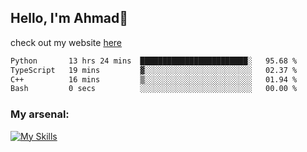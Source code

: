 
## Hello, I'm Ahmad👋

check out my website [here](https://ahmadalwi.com/)

<!--START_SECTION:waka-->

```txt
Python       13 hrs 24 mins  ████████████████████████░   95.68 %
TypeScript   19 mins         ▓░░░░░░░░░░░░░░░░░░░░░░░░   02.37 %
C++          16 mins         ▒░░░░░░░░░░░░░░░░░░░░░░░░   01.94 %
Bash         0 secs          ░░░░░░░░░░░░░░░░░░░░░░░░░   00.00 %
```

<!--END_SECTION:waka-->

### My arsenal:

[![My Skills](https://skillicons.dev/icons?i=js,ts,py,go,react,nextjs,svelte,nodejs,django,tailwind,html,css,sass,firebase,mongodb,postgres,mysql,redis,git,github,docker,vscode,figma,godot)](https://skillicons.dev)
